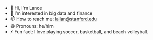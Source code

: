 - 👋 Hi, I'm Lance
- 👀 I’m interested in big data and finance
- 📫 How to reach me: lallan@stanford.edu
- 😄 Pronouns: he/him
- ⚡ Fun fact: I love playing soccer, basketball, and beach volleyball.

<!---
1a13/1a13 is a ✨ special ✨ repository because its `README.md` (this file) appears on your GitHub profile.
You can click the Preview link to take a look at your changes.
--->
